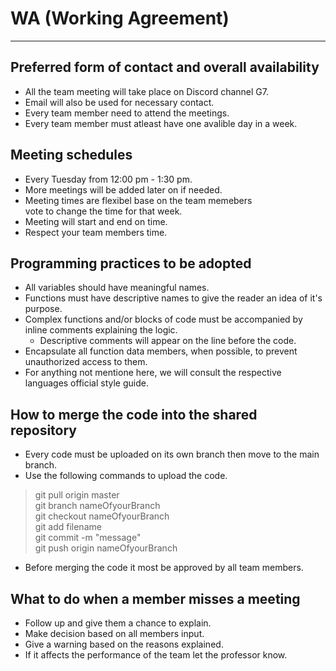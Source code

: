 # WA (Working Agreement) 
---
## Preferred form of contact and overall availability

- All the team meeting will take place on Discord channel G7.
- Email will also be used for necessary contact.
- Every team member need to attend the meetings. 
- Every team member must atleast have one avalible day in a week.

## Meeting schedules

- Every Tuesday from 12:00 pm - 1:30 pm.
- More meetings will be added later on if needed.
- Meeting times are flexibel base on the team memebers\
vote to change the time for that week.
- Meeting will start and end on time.
- Respect your team members time.

## Programming practices to be adopted
- All variables should have meaningful names.
- Functions must have descriptive names to give the reader an idea of it's purpose.
- Complex functions and/or blocks of code must be accompanied by inline comments explaining the logic.
  - Descriptive comments will appear on the line before the code.
- Encapsulate all function data members, when possible, to prevent unauthorized access to them.
- For anything not mentione here, we will consult the respective languages official style guide.


## How to merge the code into the shared repository
- Every code must be uploaded on its own branch then move to the main branch.
- Use the following commands to upload the code.
> git pull origin master \
> git branch nameOfyourBranch \
> git checkout nameOfyourBranch \
> git add filename \
> git commit -m "message" \
> git push origin nameOfyourBranch 
- Before merging the code it most be approved by all team members.

## What to do when a member misses a meeting
- Follow up and give them a chance to explain.
- Make decision based on all members input.
- Give a warning based on the reasons explained.
- If it affects the performance of the team let the professor know.
